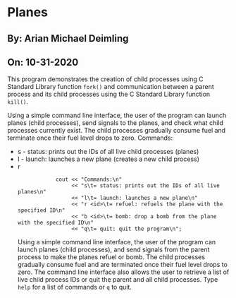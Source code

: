 # Planes
<h2>By: Arian Michael Deimling</h2>
<h2>On: 10-31-2020</h2>
<p>This program demonstrates the creation of child processes using C Standard Library function <code>fork()</code> and communication between a parent process and its child processes using the C Standard Library function <code>kill()</code>.</p>

<p>Using a simple command line interface, the user of the program can launch planes (child processes), send signals to the planes, and check what child processes currently exist. The child processes gradually consume fuel and terminate once their fuel level drops to zero.
Commands:
  <ul>
    <li>s - status: prints out the IDs of all live child processes (planes)</li>
    <li>l - launch: launches a new plane (creates a new child process)</li>
    <li>r <id>
      
                cout << "Commands:\n"
                     << "s\t= status: prints out the IDs of all live planes\n"
                     << "l\t= launch: launches a new plane\n"
                     << "r <id>\t= refuel: refuels the plane with the specified ID\n"
                     << "b <id>\t= bomb: drop a bomb from the plane with the specified ID\n"
                     << "q\t= quit: quit the program\n";
Using a simple command line interface, the user of the program can
launch planes (child processes), and send signals from the parent
process to make the planes refuel or bomb. The child processes 
gradually consume fuel and are terminated once their fuel level
drops to zero. The command line interface also allows the user to
retrieve a list of live child process IDs or quit the parent and 
all child processes. Type `help` for a list of commands or `q` to 
quit.
